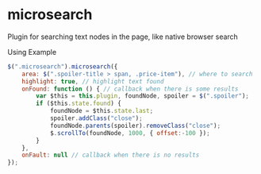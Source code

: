 microsearch
===========

Plugin for searching text nodes in the page, like native browser search

Using Example

```javascript
$(".microsearch").microsearch({
    area: $(".spoiler-title > span, .price-item"), // where to search
    highlight: true, // highlight text found
    onFound: function () { // callback when there is some results
        var $this = this.plugin, foundNode, spoiler = $(".spoiler");
        if ($this.state.found) {
            foundNode = $this.state.last;
            spoiler.addClass("close");
            foundNode.parents(spoiler).removeClass("close");
            $.scrollTo(foundNode, 1000, { offset:-100 });
        }
    },
    onFault: null // callback when there is no results
});
```
